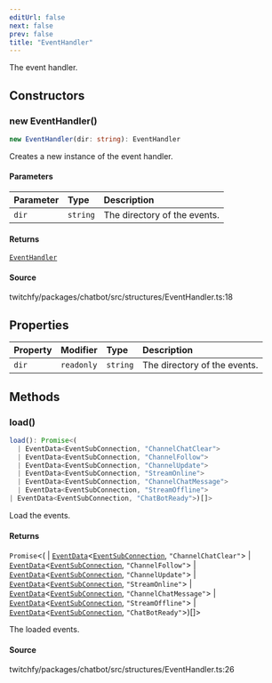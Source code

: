 ```yaml
---
editUrl: false
next: false
prev: false
title: "EventHandler"
---
```


The event handler.

## Constructors

### new EventHandler()

```ts
new EventHandler(dir: string): EventHandler
```

Creates a new instance of the event handler.

#### Parameters

| Parameter | Type | Description |
| :------ | :------ | :------ |
| `dir` | `string` | The directory of the events. |

#### Returns

[`EventHandler`](/api/chatbot/classes/eventhandler/)

#### Source

twitchfy/packages/chatbot/src/structures/EventHandler.ts:18

## Properties

| Property | Modifier | Type | Description |
| :------ | :------ | :------ | :------ |
| `dir` | `readonly` | `string` | The directory of the events. |

## Methods

### load()

```ts
load(): Promise<(
  | EventData<EventSubConnection, "ChannelChatClear">
  | EventData<EventSubConnection, "ChannelFollow">
  | EventData<EventSubConnection, "ChannelUpdate">
  | EventData<EventSubConnection, "StreamOnline">
  | EventData<EventSubConnection, "ChannelChatMessage">
  | EventData<EventSubConnection, "StreamOffline">
| EventData<EventSubConnection, "ChatBotReady">)[]>
```

Load the events.

#### Returns

`Promise`\<(
  \| [`EventData`](/api/chatbot/type-aliases/eventdata/)\<[`EventSubConnection`](/api/chatbot/enumerations/eventsubconnection/), `"ChannelChatClear"`\>
  \| [`EventData`](/api/chatbot/type-aliases/eventdata/)\<[`EventSubConnection`](/api/chatbot/enumerations/eventsubconnection/), `"ChannelFollow"`\>
  \| [`EventData`](/api/chatbot/type-aliases/eventdata/)\<[`EventSubConnection`](/api/chatbot/enumerations/eventsubconnection/), `"ChannelUpdate"`\>
  \| [`EventData`](/api/chatbot/type-aliases/eventdata/)\<[`EventSubConnection`](/api/chatbot/enumerations/eventsubconnection/), `"StreamOnline"`\>
  \| [`EventData`](/api/chatbot/type-aliases/eventdata/)\<[`EventSubConnection`](/api/chatbot/enumerations/eventsubconnection/), `"ChannelChatMessage"`\>
  \| [`EventData`](/api/chatbot/type-aliases/eventdata/)\<[`EventSubConnection`](/api/chatbot/enumerations/eventsubconnection/), `"StreamOffline"`\>
  \| [`EventData`](/api/chatbot/type-aliases/eventdata/)\<[`EventSubConnection`](/api/chatbot/enumerations/eventsubconnection/), `"ChatBotReady"`\>)[]\>

The loaded events.

#### Source

twitchfy/packages/chatbot/src/structures/EventHandler.ts:26
